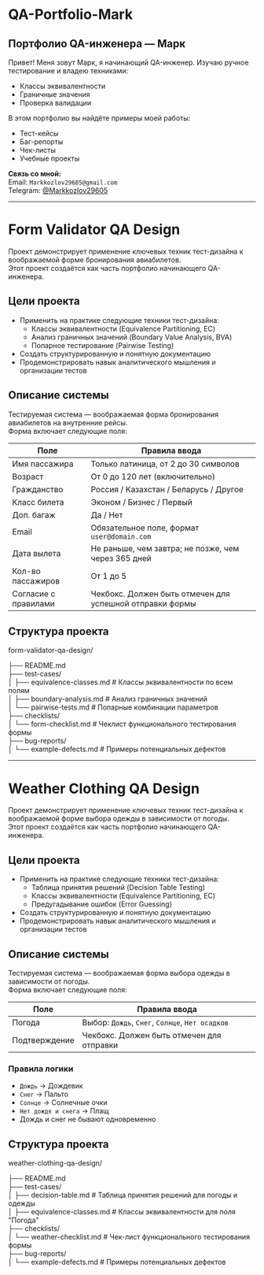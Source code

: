 # QA-Portfolio-Mark  
## Портфолио QA-инженера — Марк

Привет! Меня зовут Марк, я начинающий QA-инженер. Изучаю ручное тестирование и владею техниками:

- Классы эквивалентности  
- Граничные значения  
- Проверка валидации  

В этом портфолио вы найдёте примеры моей работы:

- Тест-кейсы  
- Баг-репорты  
- Чек-листы  
- Учебные проекты  

**Связь со мной:**  
Email: `Markkozlov29605@gmail.com`  
Telegram: [@Markkozlov29605](https://t.me/Markkozlov29605)

---

# Form Validator QA Design

Проект демонстрирует применение ключевых техник тест-дизайна к воображаемой форме бронирования авиабилетов.  
Этот проект создаётся как часть портфолио начинающего QA-инженера.

## Цели проекта

- Применить на практике следующие техники тест-дизайна:
  - Классы эквивалентности (Equivalence Partitioning, EC)
  - Анализ граничных значений (Boundary Value Analysis, BVA)
  - Попарное тестирование (Pairwise Testing)
- Создать структурированную и понятную документацию
- Продемонстрировать навык аналитического мышления и организации тестов

## Описание системы

Тестируемая система — воображаемая форма бронирования авиабилетов на внутренние рейсы.  
Форма включает следующие поля:

| Поле                  | Правила ввода                                                       |
|-----------------------|----------------------------------------------------------------------|
| Имя пассажира         | Только латиница, от 2 до 30 символов                                 |
| Возраст               | От 0 до 120 лет (включительно)                                       |
| Гражданство           | Россия / Казахстан / Беларусь / Другое                               |
| Класс билета          | Эконом / Бизнес / Первый                                             |
| Доп. багаж            | Да / Нет                                                             |
| Email                 | Обязательное поле, формат `user@domain.com`                          |
| Дата вылета           | Не раньше, чем завтра; не позже, чем через 365 дней                 |
| Кол-во пассажиров     | От 1 до 5                                                            |
| Согласие с правилами  | Чекбокс. Должен быть отмечен для успешной отправки формы            |

## Структура проекта


form-validator-qa-design/

├──  README.md  
├──  test-cases/  
│ ├──  equivalence-classes.md # Классы эквивалентности по всем полям  
│ ├──  boundary-analysis.md # Анализ граничных значений  
│ └──  pairwise-tests.md # Попарные комбинации параметров  
├──  checklists/  
│ └──  form-checklist.md # Чеклист функционального тестирования формы  
├──  bug-reports/  
│ └──  example-defects.md # Примеры потенциальных дефектов  



---

# Weather Clothing QA Design

Проект демонстрирует применение ключевых техник тест-дизайна к воображаемой форме выбора одежды в зависимости от погоды.  
Этот проект создаётся как часть портфолио начинающего QA-инженера.

## Цели проекта

- Применить на практике следующие техники тест-дизайна:
  - Таблица принятия решений (Decision Table Testing)
  - Классы эквивалентности (Equivalence Partitioning, EC)
  - Предугадывание ошибок (Error Guessing)
- Создать структурированную и понятную документацию
- Продемонстрировать навык аналитического мышления и организации тестов

## Описание системы

Тестируемая система — воображаемая форма выбора одежды в зависимости от погоды.  
Форма включает следующие поля:

| Поле            | Правила ввода                                           |
|------------------|---------------------------------------------------------|
| Погода           | Выбор: `Дождь`, `Снег`, `Солнце`, `Нет осадков`        |
| Подтверждение    | Чекбокс. Должен быть отмечен для отправки              |

### Правила логики

- `Дождь` → Дождевик  
- `Снег` → Пальто  
- `Солнце` → Солнечные очки  
- `Нет дождя и снега` → Плащ  
- Дождь и снег не бывают одновременно  

## Структура проекта

weather-clothing-qa-design/

├──  README.md  
├──  test-cases/  
│ ├──  decision-table.md # Таблица принятия решений для погоды и одежды  
│ ├──  equivalence-classes.md # Классы эквивалентности для поля "Погода"  
├──  checklists/  
│ └──  weather-checklist.md # Чек-лист функционального тестирования формы  
├──  bug-reports/  
│ └──  example-defects.md # Примеры потенциальных дефектов  

